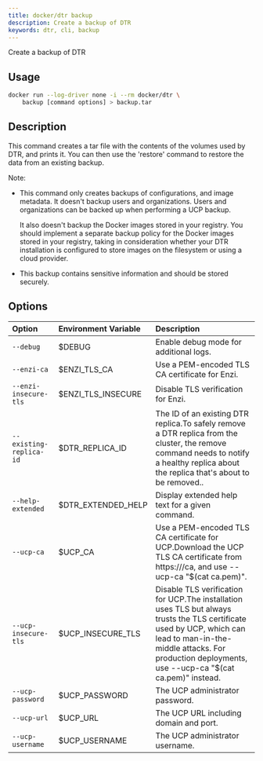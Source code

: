 ```yaml
---
title: docker/dtr backup
description: Create a backup of DTR
keywords: dtr, cli, backup
---
```


Create a backup of DTR

## Usage

```bash
docker run --log-driver none -i --rm docker/dtr \
    backup [command options] > backup.tar
```

## Description


This command creates a tar file with the contents of the volumes used by
DTR, and prints it. You can then use the 'restore' command to restore the data
from an existing backup.

Note:

  * This command only creates backups of configurations, and image metadata.
    It doesn't backup users and organizations. Users and organizations can be
    backed up when performing a UCP backup.

    It also doesn't backup the Docker images stored in your registry.
    You should implement a separate backup policy for the Docker images stored
    in your registry, taking in consideration whether your DTR installation is
    configured to store images on the filesystem or using a cloud provider.

  * This backup contains sensitive information and should be
    stored securely.


## Options

| Option                        | Environment Variable      | Description                                                                          |
|:------------------------------|:--------------------------|:-------------------------------------------------------------------------------------|
| `--debug` | $DEBUG | Enable debug mode for additional logs. |
| `--enzi-ca` | $ENZI_TLS_CA | Use a PEM-encoded TLS CA certificate for Enzi. |
| `--enzi-insecure-tls` | $ENZI_TLS_INSECURE | Disable TLS verification for Enzi. |
| `--existing-replica-id` | $DTR_REPLICA_ID | The ID of an existing DTR replica.To safely remove a DTR replica from the cluster, the remove command needs to notify  a healthy replica about the replica that's about to be removed.. |
| `--help-extended` | $DTR_EXTENDED_HELP | Display extended help text for a given command. |
| `--ucp-ca` | $UCP_CA | Use a PEM-encoded TLS CA certificate for UCP.Download the UCP TLS CA certificate from https://<ucp-url>/ca, and  use --ucp-ca "$(cat ca.pem)". |
| `--ucp-insecure-tls` | $UCP_INSECURE_TLS | Disable TLS verification for UCP.The installation uses TLS but always trusts  the TLS certificate used by UCP, which can lead to man-in-the-middle attacks.  For production deployments, use --ucp-ca "$(cat ca.pem)" instead. |
| `--ucp-password` | $UCP_PASSWORD | The UCP administrator password. |
| `--ucp-url` | $UCP_URL | The UCP URL including domain and port. |
| `--ucp-username` | $UCP_USERNAME | The UCP administrator username. |

